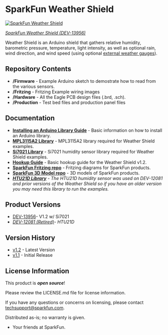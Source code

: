 SparkFun Weather Shield
========================

[![SparkFun Weather Shield](https://cdn.sparkfun.com/assets/learn_tutorials/6/2/6/Arduino_Weather_Shield3.jpg)](https://www.sparkfun.com/products/13956)  

[*SparkFun Weather Shield (DEV-13956)*](https://www.sparkfun.com/products/13956)

Weather Shield is an Arduino shield that gathers relative humidity, barometric pressure, temperature, light intensity, as well as optional rain, wind direction, and wind speed (using optional [external weather gauges](https://www.sparkfun.com/products/8942)).

Repository Contents
------------------

* **/Firmware** - Example Arduino sketch to demostrate how to read from the various sensors.
* **/Fritzing** - Fritzing Example wiring images
* **/Hardware** - All the Eagle PCB design files (.brd, .sch).
* **/Production** - Test bed files and production panel files

Documentation
--------------
* **[Installing an Arduino Library Guide](https://learn.sparkfun.com/tutorials/installing-an-arduino-library)** - Basic information on how to install an Arduino library.
* **[MPL3115A2 Library](https://github.com/sparkfun/SparkFun_MPL3115A2_Breakout_Arduino_Library)** - MPL3115A2 library required for Weather Shield examples. 
* **[Si7021 Library](https://github.com/sparkfun/SparkFun_Si701_Breakout_Arduino_Library)** - Si7021 humidity sensor library required for Weather Shield examples. 
* **[Hookup Guide](https://learn.sparkfun.com/tutorials/arduino-weather-shield-hookup-guide-v12)** - Basic hookup guide for the Weather Shield v1.2.
* **[SparkFun Fritzing repo](https://github.com/sparkfun/Fritzing_Parts)** - Fritzing diagrams for SparkFun products.
* **[SparkFun 3D Model repo](https://github.com/sparkfun/3D_Models)** - 3D models of SparkFun products. 
* _**[HTU21D Library](https://github.com/sparkfun/SparkFun_HTU21D_Breakout_Arduino_Library)** - The HTU21D humidity sensor was used on DEV-12081 and prior versions of the Weather Shield so if you have an older version you may need this library to run the examples._

Product Versions
----------------
* [DEV-13956](https://www.sparkfun.com/products/13956)- V1.2 w/ Si7021
* _[DEV-12081 (Retired)](https://www.sparkfun.com/products/13956)- HTU21D_

Version History
---------------
* [v1.2](https://github.com/sparkfun/Weather_Shield/releases/tag/v1.2) - Latest Version
* [v1.1](https://github.com/sparkfun/Weather_Shield/releases/tag/v1.1) - Initial Release

License Information
-------------------

This product is _**open source**_! 

Please review the LICENSE.md file for license information. 

If you have any questions or concerns on licensing, please contact techsupport@sparkfun.com.

Distributed as-is; no warranty is given.

- Your friends at SparkFun.
